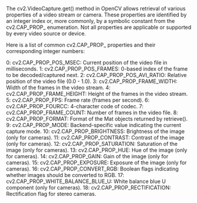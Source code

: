 The cv2.VideoCapture.get() method in OpenCV allows retrieval of various properties of a video stream or camera. These properties are identified by an integer index or, more commonly, by a symbolic constant from the cv2.CAP_PROP_ enumeration. Not all properties are applicable or supported by every video source or device.

Here is a list of common cv2.CAP_PROP_ properties and their corresponding integer numbers:

0: cv2.CAP_PROP_POS_MSEC: Current position of the video file in milliseconds.
1: cv2.CAP_PROP_POS_FRAMES: 0-based index of the frame to be decoded/captured next.
2: cv2.CAP_PROP_POS_AVI_RATIO: Relative position of the video file (0.0 - 1.0).
3: cv2.CAP_PROP_FRAME_WIDTH: Width of the frames in the video stream.
4: cv2.CAP_PROP_FRAME_HEIGHT: Height of the frames in the video stream.
5: cv2.CAP_PROP_FPS: Frame rate (frames per second).
6: cv2.CAP_PROP_FOURCC: 4-character code of codec.
7: cv2.CAP_PROP_FRAME_COUNT: Number of frames in the video file.
8: cv2.CAP_PROP_FORMAT: Format of the Mat objects returned by retrieve().
9: cv2.CAP_PROP_MODE: Backend-specific value indicating the current capture mode.
10: cv2.CAP_PROP_BRIGHTNESS: Brightness of the image (only for cameras).
11: cv2.CAP_PROP_CONTRAST: Contrast of the image (only for cameras).
12: cv2.CAP_PROP_SATURATION: Saturation of the image (only for cameras).
13: cv2.CAP_PROP_HUE: Hue of the image (only for cameras).
14: cv2.CAP_PROP_GAIN: Gain of the image (only for cameras).
15: cv2.CAP_PROP_EXPOSURE: Exposure of the image (only for cameras).
16: cv2.CAP_PROP_CONVERT_RGB: Boolean flags indicating whether images should be converted to RGB.
17: cv2.CAP_PROP_WHITE_BALANCE_BLUE_U: White balance blue U component (only for cameras).
18: cv2.CAP_PROP_RECTIFICATION: Rectification flag for stereo cameras.